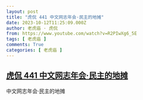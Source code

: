 ```yaml
---
layout: post
title: "虎侃 441 中文网志年会·民主的地摊"
date: 2023-10-12T11:25:09.000Z
author: 老虎庙 · 虎侃
from: https://www.youtube.com/watch?v=R2PIwXg6_5E
tags: [ 老虎庙 ]
comments: True
categories: [ 老虎庙 ]
---
```

<!--1697109909000-->
[虎侃 441 中文网志年会·民主的地摊](https://www.youtube.com/watch?v=R2PIwXg6_5E)
------

<div>
中文网志年会·民主的地摊
</div>
